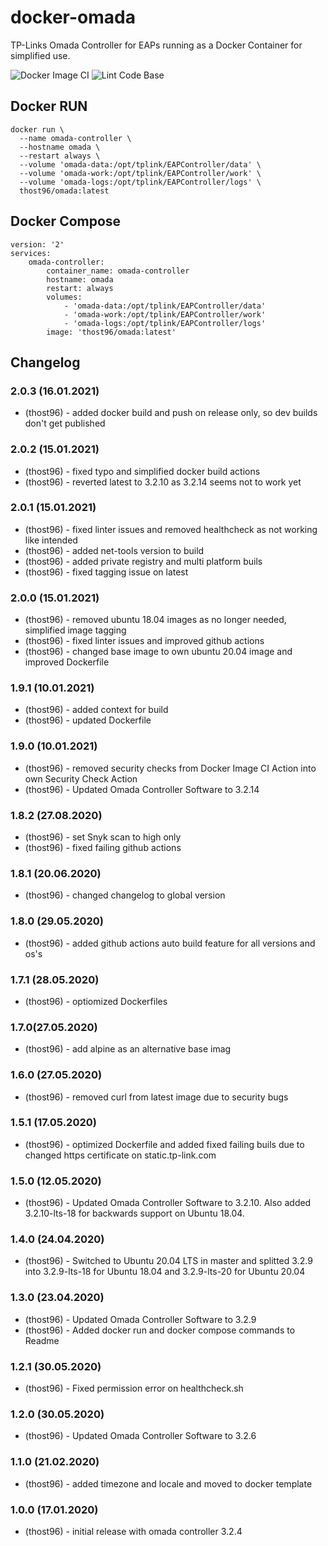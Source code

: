 # docker-omada
TP-Links Omada Controller for EAPs running as a Docker Container for simplified use.

![Docker Image CI](https://github.com/thost96/docker-omada/workflows/Docker%20Image%20CI/badge.svg)
![Lint Code Base](https://github.com/thost96/docker-omada/workflows/Lint%20Code%20Base/badge.svg)

## Docker RUN

    docker run \
      --name omada-controller \
      --hostname omada \
      --restart always \      
      --volume 'omada-data:/opt/tplink/EAPController/data' \
      --volume 'omada-work:/opt/tplink/EAPController/work' \
      --volume 'omada-logs:/opt/tplink/EAPController/logs' \
      thost96/omada:latest

## Docker Compose

    version: '2'
    services:
        omada-controller:
            container_name: omada-controller
            hostname: omada        
            restart: always
            volumes:
                - 'omada-data:/opt/tplink/EAPController/data'
                - 'omada-work:/opt/tplink/EAPController/work'
                - 'omada-logs:/opt/tplink/EAPController/logs'
            image: 'thost96/omada:latest'


## Changelog

### 2.0.3 (16.01.2021)
* (thost96) - added docker build and push on release only, so dev builds don't get published

### 2.0.2 (15.01.2021)
* (thost96) - fixed typo and simplified docker build actions
* (thost96) - reverted latest to 3.2.10 as 3.2.14 seems not to work yet

### 2.0.1 (15.01.2021)
* (thost96) - fixed linter issues and removed healthcheck as not working like intended
* (thost96) - added net-tools version to build
* (thost96) - added private registry and multi platform buils
* (thost96) - fixed tagging issue on latest

### 2.0.0 (15.01.2021)
* (thost96) - removed ubuntu 18.04 images as no longer needed, simplified image tagging
* (thost96) - fixed linter issues and improved github actions
* (thost96) - changed base image to own ubuntu 20.04 image and improved Dockerfile

### 1.9.1 (10.01.2021)
* (thost96) - added context for build
* (thost96) - updated Dockerfile

### 1.9.0  (10.01.2021)
* (thost96) - removed security checks from Docker Image CI Action into own Security Check Action
* (thost96) - Updated Omada Controller Software to 3.2.14

### 1.8.2 (27.08.2020)
* (thost96) - set Snyk scan to high only
* (thost96) - fixed failing github actions

### 1.8.1 (20.06.2020)
* (thost96) - changed changelog to global version

### 1.8.0 (29.05.2020)
* (thost96) - added github actions auto build feature for all versions and os's

### 1.7.1 (28.05.2020)
* (thost96) - optiomized Dockerfiles

### 1.7.0(27.05.2020)
* (thost96) - add alpine as an alternative base imag

### 1.6.0 (27.05.2020)
* (thost96) - removed curl from latest image due to security bugs

### 1.5.1 (17.05.2020)
* (thost96) - optimized Dockerfile and added fixed failing buils due to changed https certificate on static.tp-link.com

### 1.5.0 (12.05.2020)
* (thost96) - Updated Omada Controller Software to 3.2.10. Also added 3.2.10-lts-18 for backwards support on Ubuntu 18.04.

### 1.4.0 (24.04.2020)
* (thost96) - Switched to Ubuntu 20.04 LTS in master and splitted 3.2.9 into 3.2.9-lts-18 for Ubuntu 18.04 and 3.2.9-lts-20 for Ubuntu 20.04

### 1.3.0 (23.04.2020)
* (thost96) - Updated Omada Controller Software to 3.2.9
* (thost96) - Added docker run and docker compose commands to Readme

### 1.2.1 (30.05.2020)
* (thost96) - Fixed permission error on healthcheck.sh

### 1.2.0 (30.05.2020)
* (thost96) - Updated Omada Controller Software to 3.2.6

### 1.1.0 (21.02.2020)
* (thost96) - added timezone and locale and moved to docker template

### 1.0.0 (17.01.2020)
* (thost96) - initial release with omada controller 3.2.4
